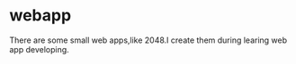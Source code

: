 webapp
======

There are some small web apps,like 2048.I create them during learing web app developing.
